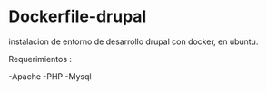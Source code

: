 # Dockerfile-drupal

instalacion de entorno de desarrollo drupal con docker, en ubuntu.

Requerimientos : 

-Apache
-PHP
-Mysql
